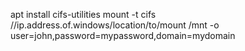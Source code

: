 <!-- TITLE: Mntwinshare -->
<!-- SUBTITLE: A quick summary of Mntwinshare -->

apt install cifs-utilities
mount -t cifs //ip.address.of.windows/location/to/mount /mnt -o user=john,password=mypassword,domain=mydomain